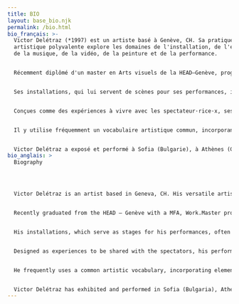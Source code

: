 ```yaml
---
title: BIO
layout: base_bio.njk
permalink: /bio.html
bio_français: >-
  Victor Delétraz (*1997) est un artiste basé à Genève, CH. Sa pratique
  artistique polyvalente explore les domaines de l'installation, de l'écriture,
  de la musique, de la vidéo, de la peinture et de la performance.


  Récemment diplômé d'un master en Arts visuels de la HEAD–Genève, programme Work.Master - Pratiques artistiques contemporaines, Victor Delétraz adopte une approche singulière pour chaque projet, utilisant l’installation et la performance pour transformer des objets ordinaires en éléments de reflexion, explorant des narrations à la fois caricaturales, étranges et engagées. À travers une esthétique mêlant le spectaculaire et l’absurde, ses interventions se déploient entre le geste défini et l’improvisation, cherchant à générer une tension dans la vulnérabilité d’actions fragiles et instables.


  Ses installations, qui lui servent de scènes pour ses performances, intègrent souvent des objets aux origines et typologies variées, dont il se sert pour faire ressortir leur potentiel performatif. Ces mêmes objets évoluent dans le temps et peuvent intégrer des projets futurs, formant ainsi un corpus artistique distinct caractérisé par un vocabulaire visuel basé sur la répétition.


  Conçues comme des expériences à vivre avec les spectateur·rice·x, ses performances créent des espaces où la spontanéité est mise en jeu. Elles abordent des questions politiques et poétiques autour des concepts d’échec et d’instabilité, de sécurité, de consumérisme ou de notre rapport aux communautés. Elles se situent à la lisière entre critique institutionnelle et imaginaire militant.


  Il y utilise fréquemment un vocabulaire artistique commun, incorporant des éléments tels que la fumée, le feu, la mousse, des effets superflus ou anodins, des textes, de la musique et des interactions avec le public.


  Victor Delétraz a exposé et performé à Sofia (Bulgarie), à Athènes (Grèce), en Suisse dans plusieurs espaces d’arts indépendants comme Zabriskie, Soul2Soul RU, Topic, Espace 3353, la BIG 21 & 23 ou La Becque.
bio_anglais: >
  Biography




  Victor Delétraz is an artist based in Geneva, CH. His versatile artistic practice explore the fields of installation, writing, music, video, painting and performance.


  Recently graduated from the HEAD – Genève with a MFA, Work.Master program, Victor Delétraz adopt a singular approach for every projects, using installation and performance to transform ordinary objects in elements of reflection, exploring narratives that are at once cartoonish, odd and engaged. Through an aesthetic mixing the spectacular and the absurd, his interventions unfold between the defined gesture and improvisation, seeking to generate tension in the vulnerability of wobbly and fragile actions.


  His installations, which serve as stages for his performances, often incorporate objects of varied origins and typologies, which he uses to bring out their performative potential. These same objects evolve over time and can incorporated into futur projects, forming a distinct artistic corpus characterized by a visual vocabulary based on repetition.


  Designed as experiences to be shared with the spectators, his performances create spaces where spontaneity is important. They address political and poetic questions around concepts of failure and instability, security, consumerism or our relationship with communities. They straddle the line between institutional critique and militant imagination.


  He frequently uses a common artistic vocabulary, incorporating elements such as smoke, fire, foam, superfluous or anodyne effects, text, music and interaction with the audience.


  Victor Delétraz has exhibited and performed in Sofia (Bulgaria), Athens (Greece), Switzerland in off-space such as Zabriskie, Soul2Soul RU, Topic, Espace 3353, BIG 21 & 23 or La Becque.
---
```

